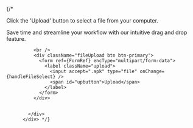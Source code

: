 
 {/* <div id="uploaddiv">
            <div id="outerdiv">
              <div>
                <p id="largepara">
                  Click the 'Upload' button to select a file from your computer.
                </p>
                <p id="smallpara">
                  Save time and streamline your workflow with our intuitive drag and
                  drop feature.
                </p>
              </div>

              <br />
              <div className="fileUpload btn btn-primary">
                <form ref={FormRef} encType="multipart/form-data">
                  <label className="upload">
                    <input accept=".apk" type="file" onChange={handleFileSelect} />
                    <span id="upbutton">Upload</span>
                  </label>
                </form>
              </div>


            </div>
          </div> */}